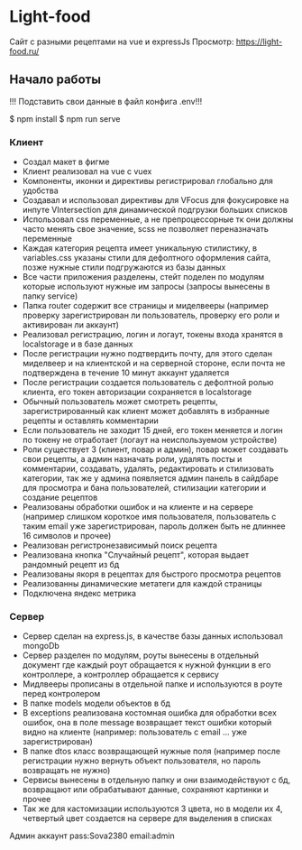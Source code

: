 # Light-food

 Сайт с разными рецептами на vue и expressJs
 Просмотр: https://light-food.ru/

## Начало работы
!!! Подставить свои данные в файл конфига .env!!!

$ npm install
$ npm run serve


### Клиент
* Создал макет в фигме
* Клиент реализовал на vue c vuex
* Компоненты, иконки и директивы регистрировал глобально для удобства
* Создавал и использовал директивы для VFocus для фокусировке на инпуте VIntersection для динамической подгрузки больших списков
* Использовал css переменные, а не препроцессорные тк они должны часто менять свое значение, scss не позволяет переназначать переменные
* Каждая категория рецепта имеет уникальную стилистику, в variables.css указаны стили для дефолтного оформления сайта, позже нужные стили подгружаются из базы данных
* Все части приложения разделены, стейт поделен по модулям которые используют нужные им запросы (запросы вынесены в папку service)
* Папка router содержит все страницы и миделвееры (например проверку зарегистрирован ли пользователь, проверку его роли и активирован ли аккаунт)
* Реализовал регистрацию, логин и логаут, токены входа хранятся в localstorage и в базе данных
* После регистрации нужно подтвердить почту, для этого сделан миделвеер и на клиентской и на серверной стороне, если почта не подтверждена в течение 10 минут аккаунт удаляется
* После регистрации создается пользователь с дефолтной ролью клиента, его токен авторизации сохраняется в localstorage
* Обычный пользователь может смотреть рецепты, зарегистрированный как клиент может добавлять в избранные рецепты и оставлять комментарии
* Если пользователь не заходит 15 дней, его токен меняется и логин по токену не отработает (логаут на неиспользуемом устройстве)
* Роли существует 3 (клиент, повар и админ), повар может создавать свои рецепты, а админ назначать роли, удалять посты и комментарии, создавать, удалять, редактировать и стилизовать категории, так же у админа появляется админ панель в сайдбаре для просмотра и бана пользователей, стилизации категории и создание рецептов
* Реализованы обработки ошибок и на клиенте и на сервере (например слишком короткое имя пользователя, пользователь с таким email уже зарегистрирован, пароль должен быть не длиннее 16 символов и прочее)
* Реализован регистронезависимый поиск рецепта
* Реализована кнопка "Случайный рецепт", которая выдает рандомный рецепт из бд
* Реализованы якоря в рецептах для быстрого просмотра рецептов
* Реализованны динамические метатеги для каждой страницы
* Подключена яндекс метрика

### Сервер
* Сервер сделан на express.js, в качестве базы данных использовал mongoDb
* Сервер разделен по модулям, роуты вынесены в отдельный документ где каждый роут обращается к нужной функции в его контроллере, а контроллер обращается к сервису
* Мидлвееры прописаны в отдельной папке и используются в роуте перед контролером
* В папке models модели объектов в бд
* В exceptions реализована костомная ошибка для обработки всех ошибок, она в поле message возвращает текст ошибки который видно на клиенте (например: пользователь с email ... уже зарегистрирован)
* В папке dtos класс возвращающей нужные поля (например после регистрации нужно вернуть объект пользователя, но пароль возвращать не нужно)
* Сервисы вынесены в отдельную папку и они взаимодействуют с бд, возвращают или обрабатывают данные, сохраняют картинки и прочее
* Так же для кастомизации используются 3 цвета, но в модели их 4, четвертый цвет создается на сервере для выделения в списках


Админ аккаунт
pass:Sova2380
email:admin
